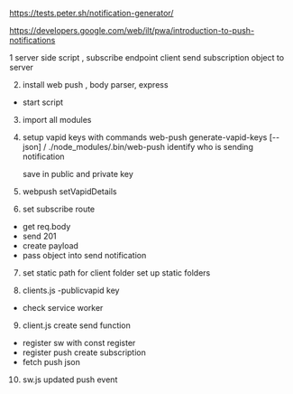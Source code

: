 https://tests.peter.sh/notification-generator/

https://developers.google.com/web/ilt/pwa/introduction-to-push-notifications

1 server side script , subscribe endpoint
client send subscription object to server

2. install web push , body parser, express

- start script

3. import all modules

4. setup vapid keys with commands
   web-push generate-vapid-keys [--json] / ./node_modules/.bin/web-push
   identify who is sending notification

   save in public and private key

5. webpush setVapidDetails

6. set subscribe route

- get req.body
- send 201
- create payload
- pass object into send notification

7. set static path for client folder
   set up static folders

8. clients.js
   -publicvapid key

- check service worker

9. client.js create send function

- register sw with const register
- register push create subscription
- fetch push json

10. sw.js updated push event
